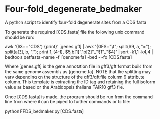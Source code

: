 # Four-fold_degenerate_bedmaker
A python script to identify four-fold degenerate sites from a CDS fasta

To generate the required [CDS.fasta] file the following unix command should be run:

awk '($3=="CDS") {print}' [genes.gff] | awk '{OFS="\t"; split($9, a, "="); split(a[2], b, "."); print $1, ($4-1), $5,b[1]"."b[2]"_"$1"_"$4}' | sort -k1,1 -k4,4 | bedtools getfasta -name -fi [genome.fa] -bed - -fo [CDS.fasta]

Where [genes.gff] is the gene annotation file in gff3/gft format build from the same genome assembly as [genome.fa]. NOTE that the splitting may vary depending on the structure of the gff3/gft file column 9 attribute column. This template is extracting the ID tag and retaining the full isoform value as based on the Arabidopsis thaliana TAIR10 gff3 file.

Once [CDS.fasta] is made, the program should be run from the command line from where it can be piped to further commands or to file:

python FFDS_bedmaker.py [CDS.fasta]

